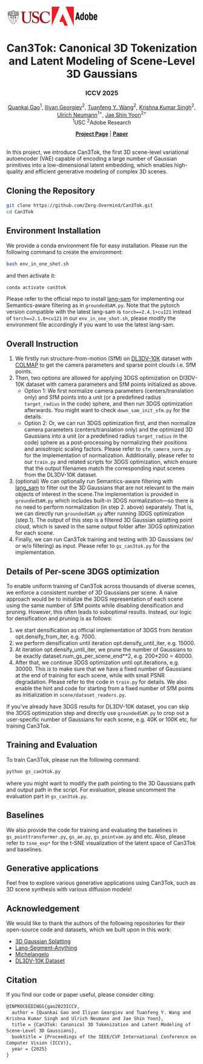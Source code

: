 <img src="image/USC-Logos.png" width=120px /><img src="./image/Adobe-Logos.png" width=120px />

<div align="center">

# Can3Tok: Canonical 3D Tokenization and Latent Modeling of Scene-Level 3D Gaussians

### ICCV 2025

<p align="center">  
    <a href="https://zerg-overmind.github.io/">Quankai Gao</a><sup>1</sup>,
    <a href="https://iliyan.com/">Iliyan Georgiev</a><sup>2</sup>,
    <a href="https://tuanfeng.github.io/">Tuanfeng Y. Wang</a><sup>2</sup>,
    <a href="https://krsingh.cs.ucdavis.edu/">Krishna Kumar Singh</a><sup>2</sup>,
    <a href="https://viterbi.usc.edu/directory/faculty/Neumann/Ulrich">Ulrich Neumann</a><sup>1+</sup>,
    <a href="https://gorokee.github.io/jsyoon/">Jae Shin Yoon</a><sup>2+</sup>
    <br>
    <sup>1</sup>USC <sup>2</sup>Adobe Research
</p>

</div>

<div align="center">
    <a href="https://zerg-overmind.github.io/Can3Tok.github.io/"><strong>Project Page</strong></a> |
    <a href="https://arxiv.org/abs/2508.01464"><strong>Paper</strong></a> 
</div>

<br>

<div align="center">

</div>


In this project, we introduce Can3Tok, the first 3D scene-level variational autoencoder (VAE) capable of encoding a large number of Gaussian primitives into a low-dimensional latent embedding, which enables high-quality and efficient generative modeling of complex 3D scenes.

## Cloning the Repository
```bash
git clone https://github.com/Zerg-Overmind/Can3Tok.git 
cd Can3Tok
```

## Environment Installation
We provide a conda environment file for easy installation. Please run the following command to create the environment:
```bash 
bash env_in_one_shot.sh
```
and then activate it:
```bash
conda activate can3tok
```
Please refer to the official repo to install [lang-sam](https://github.com/luca-medeiros/lang-segment-anything) for implementing our Semantics-aware filtering as in `groundedSAM.py`. Note that the pytorch version compatible with the latest lang-sam is `torch==2.4.1+cu121` instead of `torch==2.1.0+cu121` in our `env_in_one_shot.sh`, please modify the environment file accordingly if you want to use the latest lang-sam.
##

## Overall Instruction
1. We firstly run structure-from-motion (SfM) on [DL3DV-10K](https://github.com/DL3DV-10K/Dataset) dataset with [COLMAP](https://colmap.github.io/) to get the camera parameters and sparse point clouds i.e. SfM points. 
2. Then, two options are allowed for applying 3DGS optimization on Dl3DV-10K dataset with camera parameters and SfM points initialized as above.
   - Option 1: We first normalize camera parameters (centers/translation only) and SfM points into a unit (or a predefined radius `target_radius` in the code) sphere, and then run 3DGS optimization afterwards. You might want to check `down_sam_init_sfm.py`
   for the details.
   - Option 2: Or, we can run 3DGS optimization first, and then normalize camera parameters (centers/translation only) and the optimized 3D Gaussians into a unit (or a predefined radius `target_radius` in the code) sphere as a post-processing by normalizing their positions and anisotropic scaling factors. 
  Please refer to `sfm_camera_norm.py` for the implementation of normalization. Additionally, please refer to our `train.py` and related scripts for 3DGS optimization, which ensure that the output filenames match the corresponding input scenes from the DL3DV-10K dataset.
3. (optional) We can optionally run Semantics-aware filtering with [lang_sam](https://github.com/luca-medeiros/lang-segment-anything) to filter out the 3D Gaussians that are not relevant to the main objects of interest in the scene.The implementation is provided in `groundedSAM.py` which includes built-in 3DGS normalization—so there is no need to perform normalization (in step 2. above) separately. That is, we can directly run `groundedSAM.py` after running 3DGS optimization (step.1). The output of this step is a filtered 3D Gaussian splatting point cloud, which is saved in the same output folder after 3DGS optimization for each scene. 
4. Finally, we can run Can3Tok training and testing with 3D Gaussians (w/ or w/o filtering) as input. Please refer to `gs_can3tok.py` for the implementation.

## Details of Per-scene 3DGS optimization
To enable uniform training of Can3Tok across thousands of diverse scenes, we enforce a consistent number of 3D Gaussians per scene. A naive approach would be to initialize the 3DGS representation of each scene using the same number of SfM points while disabling densification and pruning. However, this often leads to suboptimal results. Instead, our logic for densification and pruning is as follows:
1. we start densification as official implementation of 3DGS from iteration opt.densify_from_iter, e.g. 7000.
2. we perform densification until iteration opt.densify_until_iter, e.g. 15000.
3. At iteration opt.densify_until_iter, we prune the number of Gaussians to be exactly dataset.num_gs_per_scene_end**2, e.g. 200*200 = 40000.
4. After that, we continue 3DGS optimization until opt.iterations, e.g. 30000.
This is to make sure that we have a fixed number of Gaussians at the end of training for each scene, while with small PSNR degradation. Please refer to the code in `train.py` for details. We also enable the hint and code for starting from a fixed number of SfM points as initialization in `scene/dataset_readers.py`.

If you've already have 3DGS results for DL3DV-10K dataset, you can skip the 3DGS optimization step and directly use `groundedSAM.py` to crop out a user-specific number of Gaussians for each scene, e.g. 40K or 100K etc, for training Can3Tok.


## Training and Evaluation
To train Can3Tok, please run the following command:
```bash
python gs_can3tok.py
```
where you might want to modify the path pointing to the 3D Gaussians path and output path in the script. For evaluation, please uncomment the evaluation part in `gs_can3tok.py`. 
##

## Baselines
We also provide the code for training and evaluating the baselines in `gs_pointtransformer.py`, `gs_ae.py`, `gs_pointvae.py` and etc. Also, please refer to `tsne_exp*` for the t-SNE visualization of the latent space of Can3Tok and baselines.  

## Generative applications
Feel free to explore various generative applications using Can3Tok, such as 3D scene synthesis with various diffusion models!

## Acknowledgement
We would like to thank the authors of the following repositories for their open-source code and datasets, which we built upon in this work:
- [3D Gaussian Splatting](https://github.com/graphdeco-inria/gaussian-splatting)
- [Lang-Segment-Anything](https://github.com/luca-medeiros/lang-segment-anything)
- [Michelangelo](https://github.com/NeuralCarver/Michelangelo)
- [DL3DV-10K Dataset](https://dl3dv-10k.github.io/DL3DV-10K/)

## Citation
If you find our code or paper useful, please consider citing:
```
@INPROCEEDINGS{gao2023ICCV,
  author = {Quankai Gao and Iliyan Georgiev and Tuanfeng Y. Wang and Krishna Kumar Singh and Ulrich Neumann and Jae Shin Yoon},
  title = {Can3Tok: Canonical 3D Tokenization and Latent Modeling of Scene-Level 3D Gaussians},
  booktitle = {Proceedings of the IEEE/CVF International Conference on Computer Vision (ICCV)},
  year = {2025}
}
```